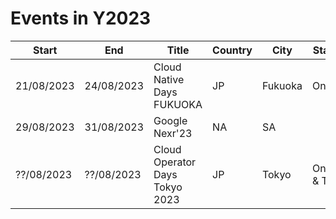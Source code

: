 # Events in Y2023

| Start | End   | Title | Country | City  | Statte | Fee    |
| ----- | ----- | ----- | ------  | ----- | -----  | ------ |
| 21/08/2023 | 24/08/2023 | Cloud Native Days FUKUOKA | JP | Fukuoka| Online | Free |
| 29/08/2023 | 31/08/2023 | Google Nexr'23 | NA | SA |  |  |
| ??/08/2023 | ??/08/2023 | Cloud Operator Days Tokyo 2023 | JP | Tokyo | Online & TBA |  |
